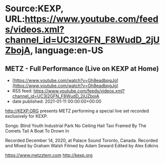 # Source:KEXP, URL:https://www.youtube.com/feeds/videos.xml?channel_id=UC3I2GFN_F8WudD_2jUZbojA, language:en-US

## METZ - Full Performance (Live on KEXP at Home)
 - [https://www.youtube.com/watch?v=Gh8eadbpgJg](https://www.youtube.com/watch?v=Gh8eadbpgJg)
 - RSS feed: https://www.youtube.com/feeds/videos.xml?channel_id=UC3I2GFN_F8WudD_2jUZbojA
 - date published: 2021-01-11 00:00:00+00:00

http://KEXP.ORG presents METZ performing a special live set recorded exclusively for KEXP.

Songs:
Blind Youth Industrial Park 
No Ceiling 
Hail Taxi
Framed By The Comets Tail 
A Boat To Drown In 

Recorded December 14, 2020, at Palace Sound Toronto, Canada. 
Recorded and Mixed by Graham Walsh
Filmed by Adam Seward
Edited by Alex Edkins

https://www.metzztem.com
http://kexp.org

